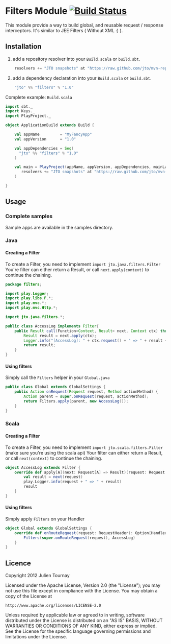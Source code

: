 # Filters Module [![Build Status](https://secure.travis-ci.org/jto/play-filters.png?branch=master)](http://travis-ci.org/jto/play-filters)

This module provide a way to build global, and reusable request / response interceptors.
It's similar to JEE Filters ( Without XML :) ).

## Installation

1. add a repository resolver into your `Build.scala` or `build.sbt`.

```scala
	resolvers += "JTO snapshots" at "https://raw.github.com/jto/mvn-repo/master/snapshots"
```

2. add a dependency declaration into your `Build.scala` or `build.sbt`.

```scala    
	"jto" %% "filters" % "1.0"
```

Complete example: `Build.scala`

```scala
import sbt._
import Keys._
import PlayProject._

object ApplicationBuild extends Build {

    val appName         = "MyFancyApp"
    val appVersion      = "1.0"

    val appDependencies = Seq(
      "jto" %% "filters" % "1.0"
    )

    val main = PlayProject(appName, appVersion, appDependencies, mainLang = JAVA).settings(
       resolvers += "JTO snapshots" at "https://raw.github.com/jto/mvn-repo/master/snapshots"
    )

}
```

## Usage

### Complete samples

Sample apps are available in the samples directory.

### Java

#### Creating a Filter

To create a Filter, you need to implement `import jto.java.filters.Filter`
You're filter can either return a Result, or call `next.apply(context)` to continue the chaining.

```java
package filters;

import play.Logger;
import play.libs.F.*;
import play.mvc.*;
import play.mvc.Http.*;

import jto.java.filters.*;

public class AccessLog implements Filter{
	public Result call(Function<Context, Result> next, Context ctx) throws Throwable{
		Result result = next.apply(ctx);
		Logger.info("[AccessLog]: " + ctx.request() + " => " + result + ", Headers: " + ctx.response().getHeaders());
		return result;
	}
}
```

#### Using filters

Simply call the `Filters` helper in your `Global.java`

```java
public class Global extends GlobalSettings {
	public Action onRequest(Request request, Method actionMethod) {
		Action parent = super.onRequest(request, actionMethod);
		return Filters.apply(parent, new AccessLog());
	}
}
```


### Scala

#### Creating a Filter

To create a Filter, you need to implement `import jto.scala.filters.Filter` (make sure you're using the scala api)
Your filter can either return a Result, or call `next(context)` to continue the chaining.

```scala
object AccessLog extends Filter {
	override def apply[A](next: Request[A] => Result)(request: Request[A]): Result = {
		val result = next(request)
		play.Logger.info(request + " => " + result)
		result
	}
}
```

#### Using filters

Simply apply `Filters` on your Handler

```scala
object Global extends GlobalSettings {
	override def onRouteRequest(request: RequestHeader): Option[Handler] = {
		Filters(super.onRouteRequest(request), AccessLog)
	}
}
```
## Licence

 Copyright 2012 Julien Tournay
 
 Licensed under the Apache License, Version 2.0 (the "License");
 you may not use this file except in compliance with the License.
 You may obtain a copy of the License at
 
    http://www.apache.org/licenses/LICENSE-2.0
 
 Unless required by applicable law or agreed to in writing, software
 distributed under the License is distributed on an "AS IS" BASIS,
 WITHOUT WARRANTIES OR CONDITIONS OF ANY KIND, either express or implied.
 See the License for the specific language governing permissions and
 limitations under the License.
